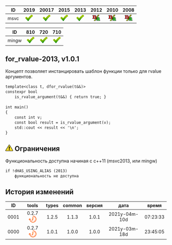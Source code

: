 ﻿
[P]: ../../../icons/progress.png
[V]: ../../../icons/success.png
[X]: ../../../icons/failed.png
[D]: ../../../icons/danger.png
[E]: ../../../icons/empty.png
[N]: ../../../icons/na.png

| **ID**  | 2019      | 20017     | 2015      | 2013      | 2012      | 2010      | 2008      |  
|:-------:|:---------:|:---------:|:---------:|:---------:|:---------:|:---------:|:---------:|  
|  msvc   | [![V]][M] | [![V]][M] | [![V]][M] | [![V]][M] | [![N]][0] | [![N]][0] | [![N]][0] |  

| **ID**  | 810       | 720       | 710       |  
|:-------:|:---------:|:---------:|:---------:|  
|  mingw  | [![V]][M] | [![V]][M] | [![V]][M] |  

[M]: #for_rvalue  "мета-функция: для обработки rvalue-аргументов функций"  
[0]: #-Ограничения  "требуется поддержка using alias"  

for_rvalue-2013, v1.0.1
---
Концепт позволяет инстанцировать шаблон функции 
только для rvalue аргументов.  

```
template<class t, dfor_rvalue(t&&)>
constexpr bool 
    is_rvalue_argument(t&&) { return true; }

int main()
{
    const int v;
    const bool result = is_rvalue_argument(v);
    std::cout << result << '\n';
}
```

[![D]][M] Ограничения
---------------------
Функциональность доступна начиная с с++11 (msvc2013, или mingw)
```
if !dHAS_USING_ALIAS (2013)
    функциональность не доступна
```

История изменений
---

| **ID** | tools           | types | common | версия |     дата      |  время   |  
|:------:|:---------------:|:-----:|:------:|:------:|:-------------:|:--------:|  
|  0001  | 0.2.7 [![P]][M] | 1.2.5 | 1.1.3  | 1.0.1  | 2021y-04m-10d | 07:23:33 |  
|  0000  | 0.2.7 [![P]][M] | 1.0.1 | 1.0.0  | 1.0.0  | 2021y-03m-18d | 23:45:05 |  
